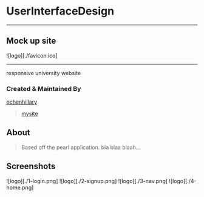 
# __UserInterfaceDesign__
___
## Mock up site

![logo][./favicon.ico]
***
responsive university website

### Created & Maintained By

  [ochenhillary](https://github.com/occn8)
  > [mysite](https://...mysite..)


## About

> Based off the pearl application.
> bla blaa blaah...

## Screenshots
![logo][./1-login.png]
![logo][./2-signup.png]
![logo][./3-nav.png]
![logo][./4-home.png]
